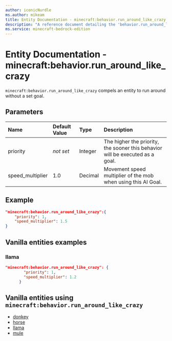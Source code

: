 ```yaml
---
author: iconicNurdle
ms.author: mikeam
title: Entity Documentation - minecraft:behavior.run_around_like_crazy
description: "A reference document detailing the 'behavior.run_around_like_crazy' entity goal"
ms.service: minecraft-bedrock-edition
---
```


# Entity Documentation - minecraft:behavior.run_around_like_crazy

`minecraft:behavior.run_around_like_crazy` compels an entity to run around without a set goal.

## Parameters

|Name |Default Value  |Type  |Description  |
|:----------|:----------|:----------|:----------|
|priority|*not set*|Integer|The higher the priority, the sooner this behavior will be executed as a goal.|
|speed_multiplier| 1.0| Decimal| Movement speed multiplier of the mob when using this AI Goal. |

## Example

```json
"minecraft:behavior.run_around_like_crazy":{
    "priority": 1,
    "speed_multiplier": 1.5
}
```

## Vanilla entities examples

### llama

```json
"minecraft:behavior.run_around_like_crazy": {
        "priority": 1,
        "speed_multiplier": 1.2
      }
```

## Vanilla entities using `minecraft:behavior.run_around_like_crazy`

- [donkey](../../../../Source/VanillaBehaviorPack_Snippets/entities/donkey.md)
- [horse](../../../../Source/VanillaBehaviorPack_Snippets/entities/horse.md)
- [llama](../../../../Source/VanillaBehaviorPack_Snippets/entities/llama.md)
- [mule](../../../../Source/VanillaBehaviorPack_Snippets/entities/mule.md)
